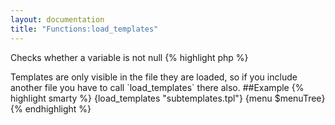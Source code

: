 ```yaml
---
layout: documentation
title: "Functions:load_templates"
---
```


Checks whether a variable is not null
{% highlight php %}
<?php
load_templates(string $file)
{% endhighlight %}

* **file**: the resource/template name to parse for sub-templates (those are defined using [{template}](/documentation/1.x/blocks/template.html))

> Templates are only visible in the file they are loaded, so if you include another file you have to call `load_templates` there also.

##Example
{% highlight smarty %}
{load_templates "subtemplates.tpl"}
 
{menu $menuTree}
{% endhighlight %}